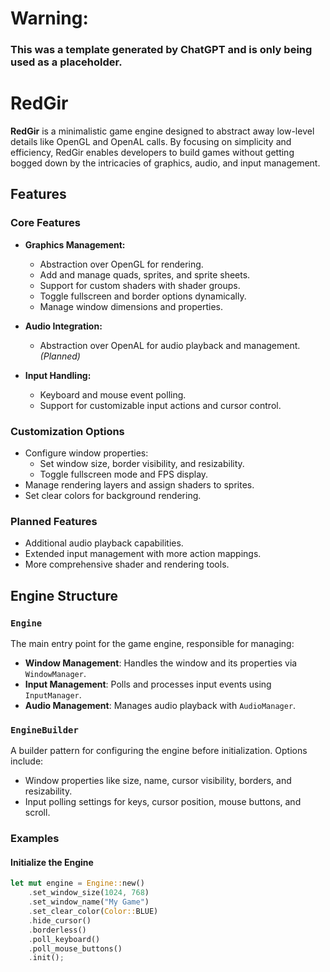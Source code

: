 # Warning:
### This was a template generated by ChatGPT and is only being used as a placeholder.

# RedGir

**RedGir** is a minimalistic game engine designed to abstract away low-level details like OpenGL and OpenAL calls. By focusing on simplicity and efficiency, RedGir enables developers to build games without getting bogged down by the intricacies of graphics, audio, and input management.

## Features

### Core Features
- **Graphics Management:**
  - Abstraction over OpenGL for rendering.
  - Add and manage quads, sprites, and sprite sheets.
  - Support for custom shaders with shader groups.
  - Toggle fullscreen and border options dynamically.
  - Manage window dimensions and properties.

- **Audio Integration:**
  - Abstraction over OpenAL for audio playback and management. *(Planned)*

- **Input Handling:**
  - Keyboard and mouse event polling.
  - Support for customizable input actions and cursor control.

### Customization Options
- Configure window properties:
  - Set window size, border visibility, and resizability.
  - Toggle fullscreen mode and FPS display.
- Manage rendering layers and assign shaders to sprites.
- Set clear colors for background rendering.

### Planned Features
- Additional audio playback capabilities.
- Extended input management with more action mappings.
- More comprehensive shader and rendering tools.

## Engine Structure

### `Engine`
The main entry point for the game engine, responsible for managing:
- **Window Management**: Handles the window and its properties via `WindowManager`.
- **Input Management**: Polls and processes input events using `InputManager`.
- **Audio Management**: Manages audio playback with `AudioManager`.

### `EngineBuilder`
A builder pattern for configuring the engine before initialization. Options include:
- Window properties like size, name, cursor visibility, borders, and resizability.
- Input polling settings for keys, cursor position, mouse buttons, and scroll.

### Examples

#### Initialize the Engine
```rust
let mut engine = Engine::new()
    .set_window_size(1024, 768)
    .set_window_name("My Game")
    .set_clear_color(Color::BLUE)
    .hide_cursor()
    .borderless()
    .poll_keyboard()
    .poll_mouse_buttons()
    .init();
```
